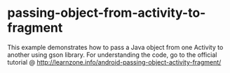 # passing-object-from-activity-to-fragment
This example demonstrates how to pass a Java object from one Activity to another using gson library. For understanding the code, go to the official tutorial @ http://learnzone.info/android-passing-object-activity-fragment/
